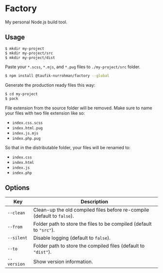 Factory
=======

My personal Node.js build tool.

Usage
-----

~~~ sh
$ mkdir my-project
$ mkdir my-project/src
$ mkdir my-project/dist
~~~

Paste your `*.scss`, `*.mjs`, and `*.pug` files to `./my-project/src` folder.

~~~ sh
$ npm install @taufik-nurrohman/factory --global
~~~

Generate the production ready files this way:

~~~ sh
$ cd my-project
$ pack
~~~

File extension from the source folder will be removed. Make sure to name your files with two file extension like so:

 - `index.css.scss`
 - `index.html.pug`
 - `index.js.mjs`
 - `index.php.pug`

So that in the distributable folder, your files will be renamed to:

 - `index.css`
 - `index.html`
 - `index.js`
 - `index.php`

Options
-------

Key | Description
--- | -----------
`--clean` | Clean-up the old compiled files before re-compile (default to `false`).
`--from` | Folder path to store the files to be compiled (default to `"src"`).
`--silent` | Disable logging (default to `false`).
`--to` | Folder path to store the compiled files (default to `"dist"`).
`--version` | Show version information.
